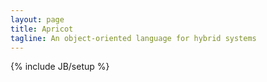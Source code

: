 ```yaml
---
layout: page
title: Apricot
tagline: An object-oriented language for hybrid systems
---
```

{% include JB/setup %}




